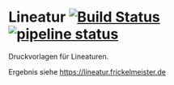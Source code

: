 # Lineatur [![Build Status](https://travis-ci.org/admiralsmaster/lineatur.svg?branch=master)](https://travis-ci.org/admiralsmaster/lineatur) [![pipeline status](https://gitlab.com/frickel/lineatur/badges/master/pipeline.svg)](https://gitlab.com/frickel/lineatur/commits/master)
Druckvorlagen für Lineaturen.

Ergebnis siehe https://lineatur.frickelmeister.de
